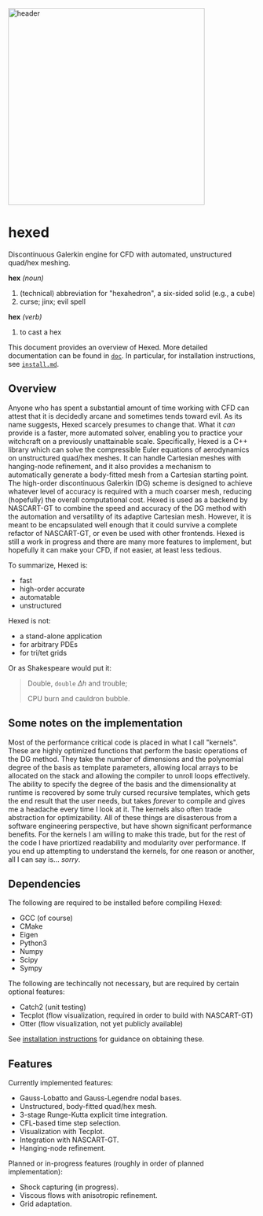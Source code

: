 <img src="../assets/header.png" alt="header" height="400"/>

# hexed
Discontinuous Galerkin engine for CFD with automated, unstructured quad/hex meshing.

**hex** *(noun)*
1. (technical) abbreviation for "hexahedron", a six-sided solid (e.g., a cube)
2. curse; jinx; evil spell

**hex** *(verb)*
1. to cast a hex

This document provides an overview of Hexed. More detailed documentation can be found in [`doc`](doc/). In particular, for
installation instructions, see [`install.md`](doc/install.md).

## Overview
Anyone who has spent a substantial amount of time working with CFD can attest that it is decidedly arcane and sometimes tends toward evil.
As its name suggests, Hexed scarcely presumes to change that.
What it *can* provide is a faster, more automated solver, enabling you to practice your witchcraft on a previously unattainable scale.
Specifically, Hexed is a C++ library which can solve the compressible Euler equations of aerodynamics on unstructured quad/hex meshes.
It can handle Cartesian meshes with hanging-node refinement, and it also provides a mechanism to automatically generate a body-fitted mesh
from a Cartesian starting point.
The high-order discontinuous Galerkin (DG) scheme is designed to achieve whatever level of accuracy is required with a much coarser mesh,
reducing (hopefully) the overall computational cost.
Hexed is used as a backend by NASCART-GT to combine the speed and accuracy of the DG method with the automation and versatility of its
adaptive Cartesian mesh.
However, it is meant to be encapsulated well enough that it could survive a complete refactor of NASCART-GT,
or even be used with other frontends.
Hexed is still a work in progress and there are many more features to implement, but hopefully it can make your CFD, if not easier, at least less tedious.

To summarize, Hexed is:
* fast
* high-order accurate
* automatable
* unstructured

Hexed is not:
* a stand-alone application
* for arbitrary PDEs
* for tri/tet grids

Or as Shakespeare would put it:
>Double, `double` *Δh* and trouble;
>
>CPU burn and cauldron bubble.

## Some notes on the implementation
Most of the performance critical code is placed in what I call "kernels".
These are highly optimized functions that perform the basic operations of the DG method.
They take the number of dimensions and the polynomial degree of the basis as template parameters,
allowing local arrays to be allocated on the stack and allowing the compiler to unroll loops effectively.
The ability to specify the degree of the basis and the dimensionality at runtime is recovered by
some truly cursed recursive templates, which gets the end result that the user needs, but takes *forever* to compile
and gives me a headache every time I look at it.
The kernels also often trade abstraction for optimizability.
All of these things are disasterous from a software engineering perspective, but have shown significant performance benefits.
For the kernels I am willing to make this trade, but for the rest of the code I have priortized readability and modularity over performance.
If you end up attempting to understand the kernels, for one reason or another, all I can say is... *sorry*.
 
## Dependencies
The following are required to be installed before compiling Hexed:
- GCC (of course)
- CMake
- Eigen
- Python3
- Numpy
- Scipy
- Sympy

The following are techincally not necessary, but are required by certain optional features:
- Catch2 (unit testing)
- Tecplot (flow visualization, required in order to build with NASCART-GT)
- Otter (flow visualization, not yet publicly available)

See [installation instructions](doc/install.md)
for guidance on obtaining these.
 
## Features
Currently implemented features:
* Gauss-Lobatto and Gauss-Legendre nodal bases.
* Unstructured, body-fitted quad/hex mesh.
* 3-stage Runge-Kutta explicit time integration.
* CFL-based time step selection.
* Visualization with Tecplot.
* Integration with NASCART-GT.
* Hanging-node refinement.
 
Planned or in-progress features (roughly in order of planned implementation):
* Shock capturing (in progress).
* Viscous flows with anisotropic refinement.
* Grid adaptation.
